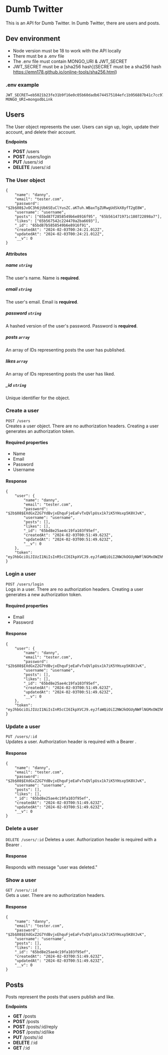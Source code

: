 # Dumb Twitter
This is an API for Dumb Twitter. In Dumb Twitter, there are users and posts. 

## Dev environment
- Node version must be 18 to work with the API locally
- There must be a .env file
- The .env file must contain MONGO_URI & JWT_SECRET
- JWT_SECRET must be a [sha256 hash](SECRET must be a sha256 hash https://emn178.github.io/online-tools/sha256.html)

### .env example
    JWT_SECRET=eb5021b23fe31b9f16e0c05b60dadb6744575184efc1b956887b41c7cc97b17e
    MONGO_URI=mongodbLink

## Users
The User object represents the user. Users can sign up, login, update their account, and delete their account.

**Endpoints**
- **POST** /users
- **POST** /users/login
- **PUT** /users/:id
- **DELETE** /users/:id

### The User object

    {
        "name": "danny",
        "email": "tester.com",
        "password": "$2b$08$JvOC3h6jUb6SEuClYusZC.aKTuh.WBaxTgZURwgUdSkX8yfT2gE8W",
        "username": "username",
        "posts": ["65bd87f2858549b6e8916f95", "65b561471971c180722898a7"],
        "likes": ["65b567542c224470a2ba6693"],
        "_id": "65bd87b5858549b6e8916f91",
        "createdAt": "2024-02-03T00:24:21.012Z",
        "updatedAt": "2024-02-03T00:24:21.012Z",
        "__v": 0
    }

#### Attributes

##### name `string`
The user's name. Name is **required**.

##### email `string`
The user's email. Email is **required**.

##### password `string`
A hashed version of the user's password. Password is **required**.

##### posts `array`
An array of IDs representing posts the user has published.

##### likes `array`
An array of IDs representing posts the user has liked.

##### _id `string`
Unique identifier for the object.

### Create a user
`POST /users`  
Creates a user object. There are no authorization headers. Creating a user generates an authorization token.

#### Required properties
- Name
- Email
- Password
- Username

#### Response

    {
        "user": {
            "name": "danny",
            "email": "tester.com",
            "password": "$2b$08$EXdGxZ2G7YdBvjxEhquFjeEaFvTxQVlpUsx1k7iK5YHsxp5K8VJvK",
            "username": "username",
            "posts": [],
            "likes": [],
            "_id": "65bd8e25ae4c19fa103f95ef",
            "createdAt": "2024-02-03T00:51:49.623Z",
            "updatedAt": "2024-02-03T00:51:49.623Z",
            "__v": 0
        },
        "token": "eyJhbGciOiJIUzI1NiIsInR5cCI6IkpXVCJ9.eyJfaWQiOiI2NWJkOGUyNWFlNGMxOWZhMTAzZjk1ZWYiLCJpYXQiOjE3MDY5MjE1MDl9.da0AOWaFMUZq4tETfG2pPpSzb9e3H5dvnTwU9BJxzYY"
    }

### Login a user
`POST /users/login`  
Logs in a user. There are no authorization headers. Creating a user generates a new authorization token.

#### Required properties
- Email
- Password

#### Response

    {
        "user": {
            "name": "danny",
            "email": "tester.com",
            "password": "$2b$08$EXdGxZ2G7YdBvjxEhquFjeEaFvTxQVlpUsx1k7iK5YHsxp5K8VJvK",
            "username": "username",
            "posts": [],
            "likes": [],
            "_id": "65bd8e25ae4c19fa103f95ef",
            "createdAt": "2024-02-03T00:51:49.623Z",
            "updatedAt": "2024-02-03T00:51:49.623Z",
            "__v": 0
        },
        "token": "eyJhbGciOiJIUzI1NiIsInR5cCI6IkpXVCJ9.eyJfaWQiOiI2NWJkOGUyNWFlNGMxOWZhMTAzZjk1ZWYiLCJpYXQiOjE3MDY5MjE1MDl9.da0AOWaFMUZq4tETfG2pPpSzb9e3H5dvnTwU9BJxzYY"
    }

### Update a user
`PUT /users/:id`  
Updates a user. Authorization header is required with a Bearer <token>.

#### Response

    {
        "name": "danny",
        "email": "tester.com",
        "password": "$2b$08$EXdGxZ2G7YdBvjxEhquFjeEaFvTxQVlpUsx1k7iK5YHsxp5K8VJvK",
        "username": "username",
        "posts": [],
        "likes": [],
        "_id": "65bd8e25ae4c19fa103f95ef",
        "createdAt": "2024-02-03T00:51:49.623Z",
        "updatedAt": "2024-02-03T00:51:49.623Z",
        "__v": 0
    }

### Delete a user
`DELETE /users/:id`
Deletes a user. Authorization header is required with a Bearer <token>.

#### Response
Responds with message "user was deleted."

### Show a user
`GET /users/:id`  
Gets a user. There are no authorization headers.

#### Response

    {
        "name": "danny",
        "email": "tester.com",
        "password": "$2b$08$EXdGxZ2G7YdBvjxEhquFjeEaFvTxQVlpUsx1k7iK5YHsxp5K8VJvK",
        "username": "username",
        "posts": [],
        "likes": [],
        "_id": "65bd8e25ae4c19fa103f95ef",
        "createdAt": "2024-02-03T00:51:49.623Z",
        "updatedAt": "2024-02-03T00:51:49.623Z",
        "__v": 0
    }

## Posts
Posts represent the posts that users publish and like. 

**Endpoints**
- **GET** /posts
- **POST** /posts
- **POST** /posts/:id/reply
- **POST** /posts/:id/like
- **PUT** /posts/:id
- **DELETE** /:id
- **GET** /:id

